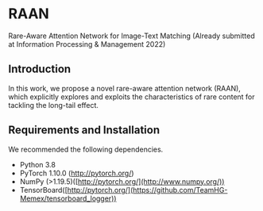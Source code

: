 # RAAN
Rare-Aware Attention Network for Image-Text Matching (Already submitted at Information Processing & Management 2022)
## Introduction
In this work, we propose a novel rare-aware attention network (RAAN), which explicitly explores and exploits the characteristics of rare content for tackling the long-tail effect.  
## Requirements and Installation
We recommended the following dependencies.      
* Python 3.8    
* PyTorch 1.10.0 (http://pytorch.org/)  
* NumPy (>1.19.5)([http://pytorch.org/](http://www.numpy.org/))   
* TensorBoard([http://pytorch.org/](https://github.com/TeamHG-Memex/tensorboard_logger))   
